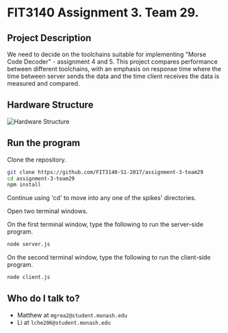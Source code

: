 # FIT3140 Assignment 3. Team 29.

## Project Description ##
We need to decide on the toolchains suitable for implementing "Morse Code Decoder" - assignment 4 and 5. This project compares performance between different toolchains, with an emphasis on response time where the time between server sends the data and the time client receives the data is measured and compared.

## Hardware Structure ##
![Hardware Structure](https://github.com/FIT3140-S1-2017/assignment-3-team29/blob/master/Arduino-motion-sensor-circuit.png)

## Run the program ##
Clone the repository.
```bash
git clone https://github.com/FIT3140-S1-2017/assignment-3-team29
cd assignment-3-team29
npm install
```

Continue using 'cd' to move into any one of the spikes' directories.

Open two terminal windows.


On the first terminal window, type the following to run the server-side program.
```bash
node server.js
```

On the second terminal window, type the following to run the client-side program.
```bash
node client.js
```

## Who do I talk to? ##

* Matthew at `mgrea2@student.monash.edu`
* Li at `lche206@student.monash.edu`

